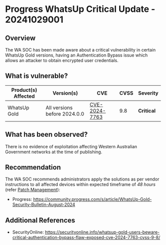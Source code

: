 # Progress WhatsUp Critical Update - 20241029001

## Overview

The WA SOC has been made aware about a critical vulnerability in certain WhatsUp Gold versions, having an Authentication Bypass issue which allows an attacker to obtain encrypted user credentials.

## What is vulnerable?

| Product(s) Affected | Version(s)                   | CVE                                                             | CVSS | Severity     |
| ------------------- | ---------------------------- | --------------------------------------------------------------- | ---- | ------------ |
| WhatsUp Gold        | All versions before 2024.0.0 | [CVE-2024-7763](https://nvd.nist.gov/vuln/detail/CVE-2024-7763) | 9.8  | **Critical** |

## What has been observed?

There is no evidence of exploitation affecting Western Australian Government networks at the time of publishing.

## Recommendation

The WA SOC recommends administrators apply the solutions as per vendor instructions to all affected devices within expected timeframe of *48 hours* (refer [Patch Management](../guidelines/patch-management.md)):

- Progress: <https://community.progress.com/s/article/WhatsUp-Gold-Security-Bulletin-August-2024>

## Additional References

- SecurityOnline: <https://securityonline.info/whatsup-gold-users-beware-critical-authentication-bypass-flaw-exposed-cve-2024-7763-cvss-9-8/>
